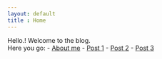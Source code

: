 ```yaml
---
layout: default
title : Home
---
```

Hello.!
Welcome to the blog.  
Here you go:
    - [About me]()
    - [Post 1]()
    - [Post 2]()
    - [Post 3]()

